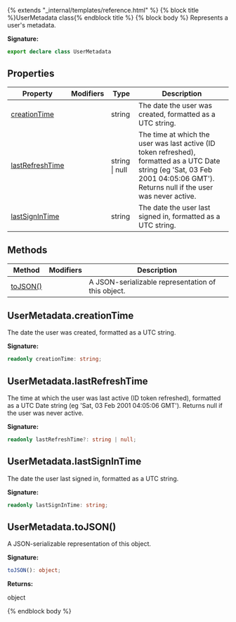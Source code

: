 {% extends "_internal/templates/reference.html" %}
{% block title %}UserMetadata class{% endblock title %}
{% block body %}
Represents a user's metadata.

<b>Signature:</b>

```typescript
export declare class UserMetadata 
```

## Properties

|  Property | Modifiers | Type | Description |
|  --- | --- | --- | --- |
|  [creationTime](./firebase-admin.auth.usermetadata.md#usermetadatacreationtime) |  | string | The date the user was created, formatted as a UTC string. |
|  [lastRefreshTime](./firebase-admin.auth.usermetadata.md#usermetadatalastrefreshtime) |  | string \| null | The time at which the user was last active (ID token refreshed), formatted as a UTC Date string (eg 'Sat, 03 Feb 2001 04:05:06 GMT'). Returns null if the user was never active. |
|  [lastSignInTime](./firebase-admin.auth.usermetadata.md#usermetadatalastsignintime) |  | string | The date the user last signed in, formatted as a UTC string. |

## Methods

|  Method | Modifiers | Description |
|  --- | --- | --- |
|  [toJSON()](./firebase-admin.auth.usermetadata.md#usermetadatatojson) |  |  A JSON-serializable representation of this object. |

## UserMetadata.creationTime

The date the user was created, formatted as a UTC string.

<b>Signature:</b>

```typescript
readonly creationTime: string;
```

## UserMetadata.lastRefreshTime

The time at which the user was last active (ID token refreshed), formatted as a UTC Date string (eg 'Sat, 03 Feb 2001 04:05:06 GMT'). Returns null if the user was never active.

<b>Signature:</b>

```typescript
readonly lastRefreshTime?: string | null;
```

## UserMetadata.lastSignInTime

The date the user last signed in, formatted as a UTC string.

<b>Signature:</b>

```typescript
readonly lastSignInTime: string;
```

## UserMetadata.toJSON()

 A JSON-serializable representation of this object.

<b>Signature:</b>

```typescript
toJSON(): object;
```
<b>Returns:</b>

object

{% endblock body %}

